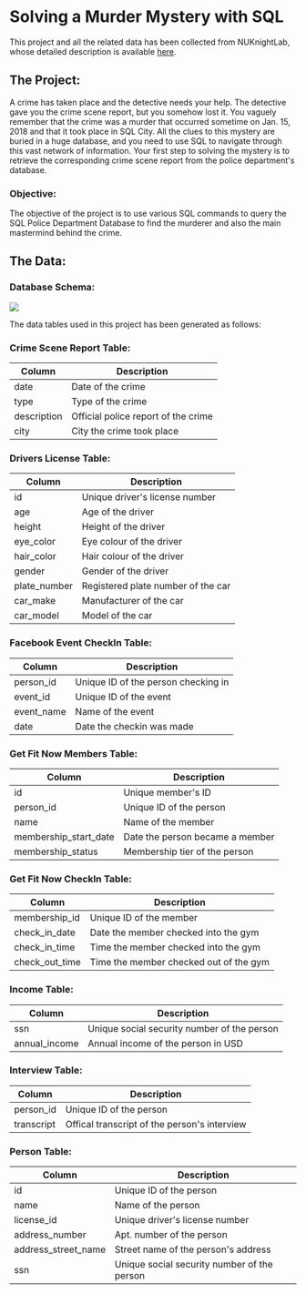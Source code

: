 # Solving a Murder Mystery with SQL

This project and all the related data has been collected from NUKnightLab, whose detailed description is available <a href="https://github.com/NUKnightLab/sql-mysteries" target="_blank">here</a>. 

## The Project:

A crime has taken place and the detective needs your help. The detective gave you the crime scene report, 
but you somehow lost it. You vaguely remember that the crime was a murder that occurred sometime on Jan. 15, 2018 
and that it took place in SQL City. All the clues to this mystery are buried in a huge database, and you need to 
use SQL to navigate through this vast network of information. Your first step to solving the mystery is to retrieve 
the corresponding crime scene report from the police department's database.

### Objective: 

The objective of the project is to use various SQL commands to query the SQL Police Department Database to find the murderer 
and also the main mastermind behind the crime. 

## The Data:

### Database Schema:

<img src="/Data/database schema diagram.png">

The data tables used in this project has been generated as follows:

### Crime Scene Report Table:

| Column  | Description |
|---------|-------------|
| date  | Date of the crime |
| type  | Type of the crime |
| description | Official police report of the crime |
| city  | City the crime took place |

### Drivers License Table:

| Column  | Description |
|---------|-------------|
| id  | Unique driver's license number |
| age | Age of the driver |
| height  | Height of the driver  |
| eye_color | Eye colour of the driver  |
| hair_color  | Hair colour of the driver |
| gender  | Gender of the driver  |
| plate_number  | Registered plate number of the car  |
| car_make  | Manufacturer of the car |
| car_model | Model of the car  |

### Facebook Event CheckIn Table:

| Column  | Description |
|---------|-------------|
| person_id | Unique ID of the person checking in |
| event_id  | Unique ID of the event  |
| event_name  | Name of the event |
| date  | Date the checkin was made |

### Get Fit Now Members Table:

| Column  | Description |
|---------|-------------|
| id  | Unique member's ID  |
| person_id | Unique ID of the person |
| name  | Name of the member  |
| membership_start_date | Date the person became a member |
| membership_status | Membership tier of the person |

### Get Fit Now CheckIn Table:

| Column  | Description |
|---------|-------------|
| membership_id | Unique ID of the member |
| check_in_date | Date the member checked into the gym | 
| check_in_time | Time the member checked into the gym  |
| check_out_time  | Time the member checked out of the gym |

### Income Table:

| Column  | Description |
|---------|-------------|
| ssn | Unique social security number of the person |
| annual_income | Annual income of the person in USD  |

### Interview Table:

| Column  | Description |
|---------|-------------|
| person_id | Unique ID of the person |
| transcript  | Offical transcript of the person's interview  |

### Person Table:

| Column  | Description |
|---------|-------------|
| id  | Unique ID of the person |
| name  | Name of the person |
| license_id  | Unique driver's license number  |
| address_number  | Apt. number of the person |
| address_street_name | Street name of the person's address |
| ssn | Unique social security number of the person |
